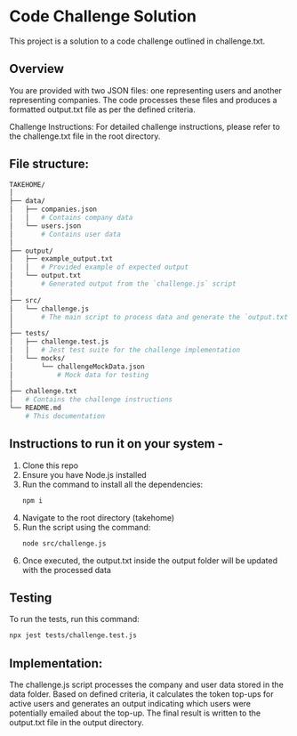 # Code Challenge Solution
This project is a solution to a code challenge outlined in challenge.txt.

## Overview
You are provided with two JSON files: one representing users and another representing companies. The code processes these files and produces a formatted output.txt file as per the defined criteria.

Challenge Instructions:
For detailed challenge instructions, please refer to the challenge.txt file in the root directory.

## File structure: 
```bash
TAKEHOME/
│
├── data/
│   ├── companies.json   
│   │   # Contains company data
│   └── users.json              
│       # Contains user data
│
├── output/
│   ├── example_output.txt  
│   │   # Provided example of expected output
│   └── output.txt         
│       # Generated output from the `challenge.js` script
│
├── src/
│   └── challenge.js            
│       # The main script to process data and generate the `output.txt`
│
├── tests/
│   ├── challenge.test.js            
│   │   # Jest test suite for the challenge implementation
│   └── mocks/
│       └── challengeMockData.json
│           # Mock data for testing
│
├── challenge.txt               
│   # Contains the challenge instructions
└── README.md                   
    # This documentation
```

## Instructions to run it on your system - 
1. Clone this repo
2. Ensure you have Node.js installed
3. Run the command to install all the dependencies:
    ```bash
    npm i 
    ``` 
4. Navigate to the root directory (takehome)
5. Run the script using the command:
    ```bash
    node src/challenge.js
    ```
6. Once executed, the output.txt inside the output folder will be updated with the processed data

## Testing
To run the tests, run this command: 
```bash
npx jest tests/challenge.test.js
```
## Implementation:
The challenge.js script processes the company and user data stored in the data folder. Based on defined criteria, it calculates the token top-ups for active users and generates an output indicating which users were potentially emailed about the top-up. The final result is written to the output.txt file in the output directory.

